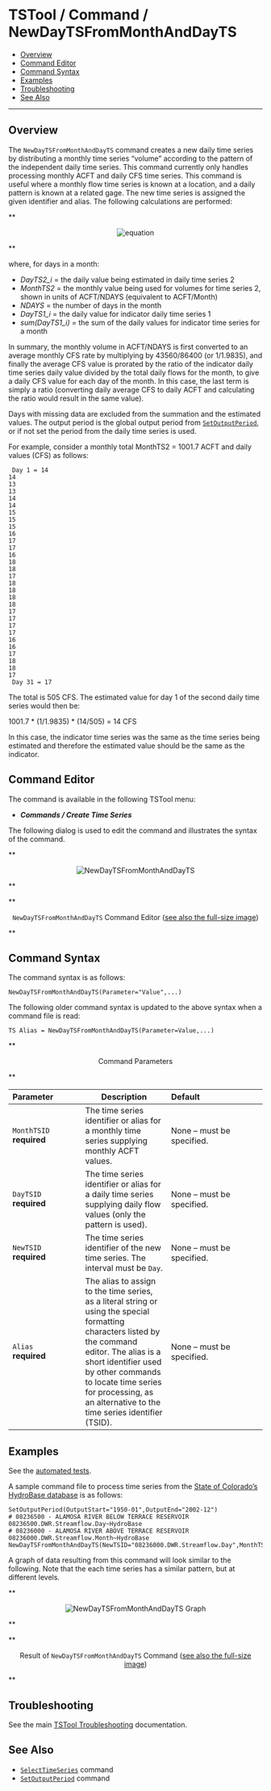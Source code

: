 # TSTool / Command / NewDayTSFromMonthAndDayTS #

*   [Overview](#overview)
*   [Command Editor](#command-editor)
*   [Command Syntax](#command-syntax)
*   [Examples](#examples)
*   [Troubleshooting](#troubleshooting)
*   [See Also](#see-also)

-------------------------

## Overview ##

The `NewDayTSFromMonthAndDayTS` command creates a new daily time series by
distributing a monthly time series “volume” according to the
pattern of the independent daily time series.
This command currently only handles processing monthly ACFT and daily CFS time series.
This command is useful where a monthly flow time series is known at a location,
and a daily pattern is known at a related gage.
The new time series is assigned the given identifier and alias.
The following calculations are performed:

**<p style="text-align: center;">
![equation](equation.png)
</p>**

where, for days in a month:

*   *DayTS2_i* = the daily value being estimated in daily time series 2
*   *MonthTS2* = the monthly value being used for volumes for time series 2, shown in units of ACFT/NDAYS (equivalent to ACFT/Month)
*   *NDAYS*  = the number of days in the month
*   *DayTS1_i* = the daily value for indicator daily time series 1
*   *sum(DayTS1_i)* = the sum of the daily values for indicator time series for a month

In summary, the monthly volume in ACFT/NDAYS is first converted to an average monthly CFS
rate by multiplying by 43560/86400 (or 1/1.9835),
and finally the average CFS value is prorated by the ratio of the indicator
daily time series daily value divided by the total daily flows for the month,
to give a daily CFS value for each day of the month.
In this case, the last term is simply a ratio (converting daily average CFS to daily
ACFT and calculating the ratio would result in the same value).

Days with missing data are excluded from the summation and the estimated values.
The output period is the global output period from
[`SetOutputPeriod`](../SetOutputPeriod/SetOutputPeriod.md),
or if not set the period from the daily time series is used.

For example, consider a monthly total MonthTS2 = 1001.7 ACFT and daily values (CFS) as follows:

```text
 Day 1 = 14
14
13
13
14
14
15
15
15
16
17
17
16
18
18
17
18
18
18
18
17
17
17
17
16
16
17
18
18
17
 Day 31 = 17
```

The total is 505 CFS.  The estimated value for day 1 of the second daily time series would then be:

1001.7 * (1/1.9835) * (14/505) = 14 CFS

In this case, the indicator time series was the same as the time series being
estimated and therefore the estimated value should be the same as the indicator. 

## Command Editor ##

The command is available in the following TSTool menu:

*   ***Commands / Create Time Series***

The following dialog is used to edit the command and illustrates the syntax of the command.

**<p style="text-align: center;">
![NewDayTSFromMonthAndDayTS](NewDayTSFromMonthAndDayTS.png)
</p>**

**<p style="text-align: center;">
`NewDayTSFromMonthAndDayTS` Command Editor (<a href="../NewDayTSFromMonthAndDayTS.png">see also the full-size image</a>)
</p>**

## Command Syntax ##

The command syntax is as follows:

```text
NewDayTSFromMonthAndDayTS(Parameter="Value",...)
```
The following older command syntax is updated to the above syntax when a command file is read:

```
TS Alias = NewDayTSFromMonthAndDayTS(Parameter=Value,...)
```

**<p style="text-align: center;">
Command Parameters
</p>**

|**Parameter**&nbsp;&nbsp;&nbsp;&nbsp;&nbsp;&nbsp;&nbsp;&nbsp;&nbsp;&nbsp;&nbsp;|**Description**|**Default**&nbsp;&nbsp;&nbsp;&nbsp;&nbsp;&nbsp;&nbsp;&nbsp;&nbsp;&nbsp;&nbsp;&nbsp;&nbsp;&nbsp;&nbsp;&nbsp;&nbsp;&nbsp;&nbsp;&nbsp;&nbsp;&nbsp;&nbsp;&nbsp;&nbsp;&nbsp;&nbsp;|
|--------------|-----------------|-----------------|
|`MonthTSID`<br>**required**|The time series identifier or alias for a monthly time series supplying monthly ACFT values.|None – must be specified.|
|`DayTSID`<br>**required**|The time series identifier or alias for a daily time series supplying daily flow values (only the pattern is used).|None – must be specified.|
|`NewTSID`<br>**required**|The time series identifier of the new time series.  The interval must be `Day`.|None – must be specified.|
|`Alias`<br>**required**|The alias to assign to the time series, as a literal string or using the special formatting characters listed by the command editor.  The alias is a short identifier used by other commands to locate time series for processing, as an alternative to the time series identifier (TSID).|None – must be specified.|

## Examples ##

See the [automated tests](https://github.com/OpenCDSS/cdss-app-tstool-test/tree/master/test/commands/NewDayTSFromMonthAndDayTS).

A sample command file to process time series from the [State of Colorado’s HydroBase database](../../datastore-ref/CO-HydroBase/CO-HydroBase.md)
is as follows:

```text
SetOutputPeriod(OutputStart="1950-01",OutputEnd="2002-12")
# 08236500 - ALAMOSA RIVER BELOW TERRACE RESERVOIR
08236500.DWR.Streamflow.Day~HydroBase
# 08236000 - ALAMOSA RIVER ABOVE TERRACE RESERVOIR
08236000.DWR.Streamflow.Month~HydroBase
NewDayTSFromMonthAndDayTS(NewTSID="08236000.DWR.Streamflow.Day",MonthTSID="08236000.DWR.Streamflow.Month",DayTSID="08236500.DWR.Streamflow.Day",Alias=”DayTS”)
```
A graph of data resulting from this command will look similar to the following.
Note that the each time series has a similar pattern, but at different levels.

**<p style="text-align: center;">
![NewDayTSFromMonthAndDayTS Graph](NewDayTSFromMonthAndDayTS_Graph.png)
</p>**

**<p style="text-align: center;">
Result of `NewDayTSFromMonthAndDayTS` Command (<a href="../NewDayTSFromMonthAndDayTS_Graph.png">see also the full-size image</a>)
</p>**

## Troubleshooting ##

See the main [TSTool Troubleshooting](../../troubleshooting/troubleshooting.md) documentation.

## See Also ##

*   [`SelectTimeSeries`](../SelectTimeSeries/SelectTimeSeries.md) command
*   [`SetOutputPeriod`](../SetOutputPeriod/SetOutputPeriod.md) command
